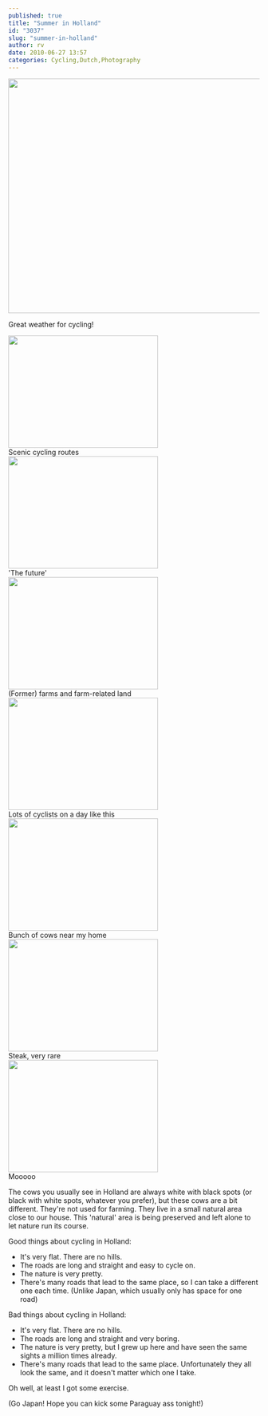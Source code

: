 ```yaml
---
published: true
title: "Summer in Holland"
id: "3037"
slug: "summer-in-holland"
author: rv
date: 2010-06-27 13:57
categories: Cycling,Dutch,Photography
---
```

<a href="https://s3.amazonaws.com/cfwblog/uploads/2010/06/holly.jpg"><img class="aligncenter size-full wp-image-3039" title="HollySML" src="https://s3.amazonaws.com/cfwblog/uploads/2010/06/hollysml.jpg" alt="" width="900" height="470" /></a>

Great weather for cycling!

<div class="caption">
<a href="https://s3.amazonaws.com/cfwblog/uploads/2010/06/img_6135.jpg"><img class="size-medium wp-image-3040" title="IMG_6135" src="https://s3.amazonaws.com/cfwblog/uploads/2010/06/img_6135.jpg?w=300" alt="" width="300" height="225" /></a>
<div class="caption-text">Scenic cycling routes</div>
</div>

<div class="caption">
<a href="https://s3.amazonaws.com/cfwblog/uploads/2010/06/img_6136.jpg"><img class="size-medium wp-image-3041" title="IMG_6136" src="https://s3.amazonaws.com/cfwblog/uploads/2010/06/img_6136.jpg?w=300" alt="" width="300" height="225" /></a>
<div class="caption-text">&#039;The future&#039;</div>
</div>

<div class="caption">
<a href="https://s3.amazonaws.com/cfwblog/uploads/2010/06/img_6138.jpg"><img class="size-medium wp-image-3042" title="IMG_6138" src="https://s3.amazonaws.com/cfwblog/uploads/2010/06/img_6138.jpg?w=300" alt="" width="300" height="225" /></a>
<div class="caption-text">(Former) farms and farm-related land</div>
</div>

<div class="caption">
<a href="https://s3.amazonaws.com/cfwblog/uploads/2010/06/img_6140.jpg"><img class="size-medium wp-image-3043" title="IMG_6140" src="https://s3.amazonaws.com/cfwblog/uploads/2010/06/img_6140.jpg?w=300" alt="" width="300" height="225" /></a>
<div class="caption-text">Lots of cyclists on a day like this</div>
</div>

<div class="caption">
<a href="https://s3.amazonaws.com/cfwblog/uploads/2010/06/img_6143.jpg"><img class="size-medium wp-image-3044" title="IMG_6143" src="https://s3.amazonaws.com/cfwblog/uploads/2010/06/img_6143.jpg?w=300" alt="" width="300" height="225" /></a>
<div class="caption-text">Bunch of cows near my home</div>
</div>

<div class="caption">
<a href="https://s3.amazonaws.com/cfwblog/uploads/2010/06/img_6148.jpg"><img class="size-medium wp-image-3045" title="IMG_6148" src="https://s3.amazonaws.com/cfwblog/uploads/2010/06/img_6148.jpg?w=300" alt="" width="300" height="225" /></a>
<div class="caption-text">Steak, very rare</div>
</div>

<div class="caption">
<a href="https://s3.amazonaws.com/cfwblog/uploads/2010/06/img_6149.jpg"><img class="size-medium wp-image-3046" title="IMG_6149" src="https://s3.amazonaws.com/cfwblog/uploads/2010/06/img_6149.jpg?w=300" alt="" width="300" height="225" /></a>
<div class="caption-text">Mooooo</div>
</div>

The cows you usually see in Holland are always white with black spots (or black with white spots, whatever you prefer), but these cows are a bit different. They're not used for farming. They live in a small natural area close to our house. This 'natural' area is being preserved and left alone to let nature run its course.

Good things about cycling in Holland:
<ul>
	<li>It's very flat. There are no hills.</li>
	<li>The roads are long and straight and easy to cycle on.</li>
	<li>The nature is very pretty.</li>
	<li>There's many roads that lead to the same place, so I can take a different one each time. (Unlike Japan, which usually only has space for one road)</li>
</ul>
Bad things about cycling in Holland:
<ul>
	<li>It's very flat. There are no hills.</li>
	<li>The roads are long and straight and very boring.</li>
	<li>The nature is very pretty, but I grew up here and have seen the same sights a million times already.</li>
	<li>There's many roads that lead to the same place. Unfortunately they all look the same, and it doesn't matter which one I take.</li>
</ul>
Oh well, at least I got some exercise.

(Go Japan! Hope you can kick some Paraguay ass tonight!)